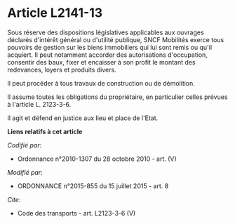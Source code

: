 # Article L2141-13

Sous réserve des dispositions législatives applicables aux ouvrages déclarés d'intérêt général ou d'utilité publique, SNCF
Mobilités exerce tous pouvoirs de gestion sur les biens immobiliers qui lui sont remis ou qu'il acquiert. Il peut notamment
accorder des autorisations d'occupation, consentir des baux, fixer et encaisser à son profit le montant des redevances,
loyers et produits divers. 

Il peut procéder à tous travaux de construction ou de démolition. 

Il assume toutes les obligations du propriétaire, en particulier celles prévues à l'article L. 2123-3-6. 

Il agit et défend en justice aux lieu et place de l'Etat.

**Liens relatifs à cet article**

_Codifié par_:

  - Ordonnance n°2010-1307 du 28 octobre 2010 - art. (V)

_Modifié par_:

  - ORDONNANCE n°2015-855 du 15 juillet 2015 - art. 8

_Cite_:

  - Code des transports - art. L2123-3-6 (V)
